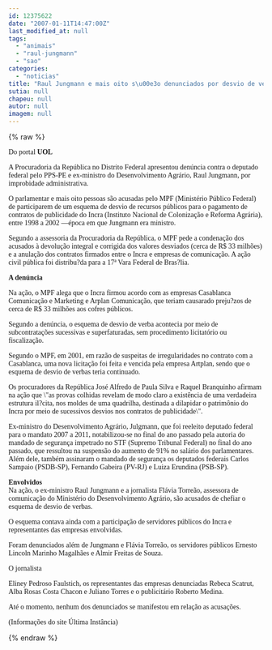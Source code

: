 ```yaml
---
id: 12375622
date: "2007-01-11T14:47:00Z"
last_modified_at: null
tags:
  - "animais"
  - "raul-jungmann"
  - "sao"
categories:
  - "noticias"
title: "Raul Jungmann e mais oito s\u00e3o denunciados por desvio de verbas do Incra, no valor de mais de R$ 33 milh\u00f5es "
sutia: null
chapeu: null
autor: null
imagem: null
---
```

{% raw %}
<p><P><FONT face=Verdana>Do&nbsp;portal<STRONG>&nbsp;UOL </STRONG></FONT></P></p>
<p><P><FONT face=Verdana>A Procuradoria da República no Distrito Federal apresentou denúncia contra o deputado federal pelo PPS-PE e ex-ministro do Desenvolvimento Agrário, Raul Jungmann, por improbidade administrativa. </FONT></P></p>
<p><P><FONT face=Verdana>O parlamentar e mais oito pessoas são acusadas pelo MPF (Ministério Público Federal) de participarem de um esquema de desvio de recursos públicos para o pagamento de contratos de publicidade do Incra (Instituto Nacional de Colonização e Reforma Agrária), entre 1998 a 2002 —época em que Jungmann era ministro.</FONT></P></p>
<p><P><FONT face=Verdana>Segundo a assessoria da Procuradoria da República, o MPF pede a condenação dos acusados à devolução integral e corrigida dos valores desviados (cerca de R$ 33 milhões) e a anulação dos contratos firmados entre o Incra e empresas de comunicação. A ação civil pública foi distribu?da para a 17ª Vara Federal de Bras?lia. </FONT></P></p>
<p><P><FONT face=Verdana><STRONG>A denúncia</STRONG></FONT></P></p>
<p><P><FONT face=Verdana>Na ação, o MPF alega que o Incra firmou acordo com as empresas Casablanca Comunicação e Marketing e Arplan Comunicação, que teriam causarado preju?zos de cerca de R$ 33 milhões aos cofres públicos. </FONT></P></p>
<p><P><FONT face=Verdana>Segundo a denúncia, o esquema de desvio de verba acontecia por meio de subcontratações sucessivas e superfaturadas, sem procedimento licitatório ou fiscalização. </FONT></P></p>
<p><P><FONT face=Verdana>Segundo o MPF, em 2001, em razão de suspeitas de irregularidades no contrato com a Casablanca, uma nova licitação foi feita e vencida pela empresa Artplan, sendo que o esquema de desvio de verbas teria continuado. </FONT></P></p>
<p><P><FONT face=Verdana>Os procuradores da República José Alfredo de Paula Silva e Raquel Branquinho afirmam na ação que \"as provas colhidas revelam de modo claro a existência de uma verdadeira estrutura il?cita, nos moldes de uma quadrilha, destinada a dilapidar o patrimônio do Incra por meio de sucessivos desvios nos contratos de publicidade\".</FONT></P></p>
<p><P><FONT face=Verdana>Ex-ministro do Desenvolvimento Agrário, Julgmann, que foi reeleito deputado federal para o mandato 2007 a 2011, notabilizou-se no final do ano passado pela autoria do mandado de segurança impetrado no STF (Supremo Tribunal Federal) no final do ano passado, que ressultou na suspensão do aumento de 91% no salário dos parlamentares. Além dele, também assinaram o mandado de segurança os deputados federais Carlos Sampaio (PSDB-SP), Fernando Gabeira (PV-RJ) e Luiza Erundina (PSB-SP).</FONT></P></p>
<p><P><FONT face=Verdana><STRONG>Envolvidos<BR></STRONG>Na ação, o ex-ministro Raul Jungmann e a jornalista Flávia Torreão, assessora de comunicação do Ministério do Desenvolvimento Agrário, são acusados de chefiar o esquema de desvio de verbas. </FONT></P></p>
<p><P><FONT face=Verdana>O esquema contava ainda com a participação de servidores públicos do Incra e representantes das empresas envolvidas.</FONT></P></p>
<p><P><FONT face=Verdana>Foram denunciados além de Jungmann e Flávia Torreão, os servidores públicos Ernesto Lincoln Marinho Magalhães e Almir Freitas de Souza. </FONT></P></p>
<p><P><FONT face=Verdana>O jornalista</p>
<p> Eliney Pedroso Faulstich, os representantes das empresas denunciadas Rebeca Scatrut, Alba Rosas Costa Chacon e Juliano Torres e o publicitário Roberto Medina. </FONT></P></p>
<p><P><FONT face=Verdana>Até o momento, nenhum dos denunciados se manifestou em relação as acusações.</FONT></P></p>
<p><P><FONT face=Verdana>(Informações do site Última Instância)&nbsp;</FONT></P> </p>
{% endraw %}